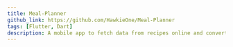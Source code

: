 ```yaml
---
title: Meal-Planner
github_link: https://github.com/HawkieOne/Meal-Planner
tags: [Flutter, Dart]
description: A mobile app to fetch data from recipes online and convert them to a shopping list. WIP.
---
```

